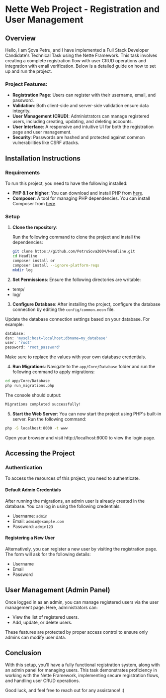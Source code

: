 # Nette Web Project - Registration and User Management

## Overview

Hello, I am Șova Petru, and I have implemented a Full Stack Developer Candidate's Technical Task using the Nette Framework. This task involves creating a complete registration flow with user CRUD operations and integration with email verification. Below is a detailed guide on how to set up and run the project.

### Project Features:
- **Registration Page**: Users can register with their username, email, and password.
- **Validation**: Both client-side and server-side validation ensure data integrity.
- **User Management (CRUD)**: Administrators can manage registered users, including creating, updating, and deleting accounts.
- **User Interface**: A responsive and intuitive UI for both the registration page and user management.
- **Security**: Passwords are hashed and protected against common vulnerabilities like CSRF attacks.

## Installation Instructions

### Requirements

To run this project, you need to have the following installed:

- **PHP 8.1 or higher**: You can download and install PHP from [here](https://www.php.net/downloads).
- **Composer**: A tool for managing PHP dependencies. You can install Composer from [here](https://getcomposer.org/download/).

### Setup

1. **Clone the repository**:

   Run the following command to clone the project and install the dependencies:

   ```bash
   git clone https://github.com/PetruSova2004/Headline.git
   cd Headline
   composer install or 
   composer install --ignore-platform-reqs
   mkdir log
   ```

2. **Set Permissions**:
   Ensure the following directories are writable:
- temp/
- log/

3. **Configure Database**:
   After installing the project, configure the database connection by editing the `config/common.neon` file.

Update the database connection settings based on your database. For example:

   ```bash
   database:
  dsn: 'mysql:host=localhost;dbname=my_database'
  user: 'root'
  password: 'root_password'
```
Make sure to replace the values with your own database credentials.

4. **Run Migrations**:
Navigate to the `app/Core/Database` folder and run the following command to apply migrations:
 ```bash 
cd app/Core/Database 
php run_migrations.php
```
The console should output:
 ```bash 
Migrations completed successfully!
```

5. **Start the Web Server**:
   You can now start the project using PHP's built-in server. Run the following command:
 ```bash 
php -S localhost:8000 -t www
```
Open your browser and visit http://localhost:8000 to view the login page.


## Accessing the Project

### Authentication
To access the resources of this project, you need to authenticate.

#### Default Admin Credentials
After running the migrations, an admin user is already created in the database. You can log in using the following credentials:
- Username: `admin`
- Email: `admin@example.com`
- Password: `admin123`

#### Registering a New User
Alternatively, you can register a new user by visiting the registration page. The form will ask for the following details:

- Username
- Email
- Password

## User Management (Admin Panel)
Once logged in as an admin, you can manage registered users via the user management page. Here, administrators can:

- View the list of registered users.
- Add, update, or delete users.

These features are protected by proper access control to ensure only admins can modify user data.


## Conclusion
With this setup, you'll have a fully functional registration system, along with an admin panel for managing users. This task demonstrates proficiency in working with the Nette Framework, implementing secure registration flows, and handling user CRUD operations.

Good luck, and feel free to reach out for any assistance! :)





